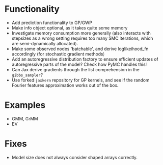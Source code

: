
# Functionality

- Add prediction functionality to GP/GWP
- Make info object optional, as it takes quite some memory
- Investigate memory consumption more generally (also interacts with stepsizes as a wrong setting requires too many SMC iterations, which are semi-dynamically allocated).
- Make some observed nodes 'batchable', and derive loglikeihood_fn accordingly (for stochastic gradient methods)
- Add an autoregressive distribution factory to ensure efficient updates of autoregressive parts of the model? Check how PyMC handles this!
- Can Jax derive gradients through the list comprehension in the `gibbs_sampler`?
- Use forked `jaxkern` repository for GP kernels, and see if the random Fourier features approximation works out of the box.

# Examples

- GMM, GrMM
- EV

# Fixes

- Model size does not always consider shaped arrays correctly.